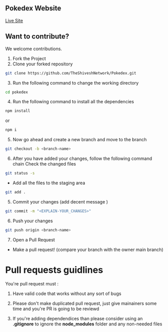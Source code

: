 ## Pokedex Website

[Live Site](https://sprightly-marshmallow-70a015.netlify.app/)

## Want to contribute?
We welcome contributions.

1. Fork the Project
2. Clone your forked repository

```sh
git clone https://github.com/TheShiveshNetwork/Pokedex.git
```

3. Run the following command to change the working directory

```sh
cd pokedex
```

4. Run the following command to install all the dependencies

```sh
npm install
```

or

```sh
npm i
```

5. Now go ahead and create a new branch and move to the branch

```sh
git checkout -b <branch-name>
```

6. After you have added your changes, follow the following command chain
   Check the changed files

```sh
git status -s
```

- Add all the files to the staging area

```sh
git add .
```

5. Commit your changes (add decent message )

```sh
git commit -m "<EXPLAIN-YOUR_CHANGES>"
```

6. Push your changes

```sh
git push origin <branch-name>
```

7. Open a Pull Request

- Make a pull request! (compare your branch with the owner main branch)
# Pull requests guidlines
You're pull request must : 

1. Have valid code that works without any sort of bugs
   
2. Please don't make duplicated pull request, just give 
mainainers some time and you're PR is going to be reviewd

3. If you're adding dependendices than please consider
using an **.gitignore** to ignore the **node_modules** 
folder and any non-needed files

